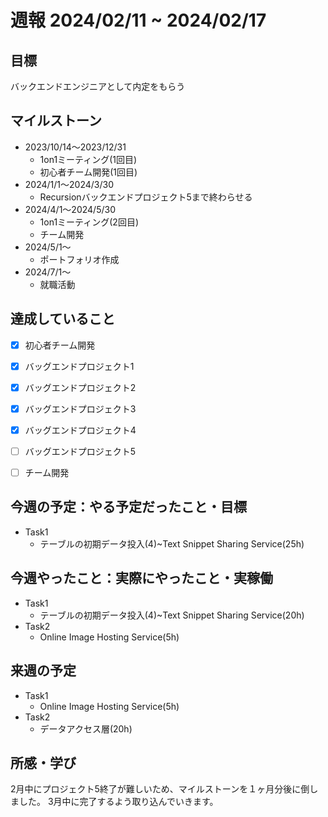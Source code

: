 # 週報 2024/02/11 ~ 2024/02/17

## 目標
バックエンドエンジニアとして内定をもらう

## マイルストーン
- 2023/10/14〜2023/12/31
    - 1on1ミーティング(1回目)
    - 初心者チーム開発(1回目)
- 2024/1/1〜2024/3/30
    - Recursionバックエンドプロジェクト5まで終わらせる
- 2024/4/1〜2024/5/30
    - 1on1ミーティング(2回目)
    - チーム開発
- 2024/5/1〜
    - ポートフォリオ作成
- 2024/7/1〜
    - 就職活動

## 達成していること
- [x] 初心者チーム開発
- [x] バッグエンドプロジェクト1
- [x] バッグエンドプロジェクト2
- [x] バッグエンドプロジェクト3
- [x] バッグエンドプロジェクト4
- [ ] バッグエンドプロジェクト5
- [ ] チーム開発


## 今週の予定：やる予定だったこと・目標
- Task1
  - テーブルの初期データ投入(4)~Text Snippet Sharing Service(25h)
  
## 今週やったこと：実際にやったこと・実稼働
- Task1
  - テーブルの初期データ投入(4)~Text Snippet Sharing Service(20h)
- Task2
  - Online Image Hosting Service(5h)
  
## 来週の予定
- Task1
  - Online Image Hosting Service(5h)
- Task2
  - データアクセス層(20h)

## 所感・学び
2月中にプロジェクト5終了が難しいため、マイルストーンを１ヶ月分後に倒しました。
3月中に完了するよう取り込んでいきます。


